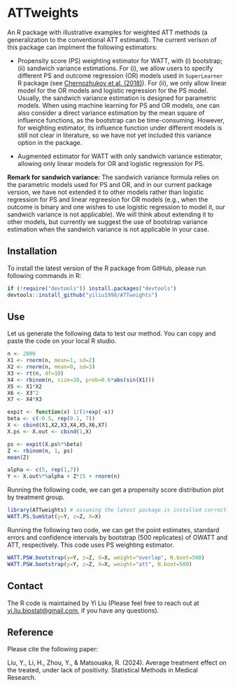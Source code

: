 # ATTweights
An R package with illustrative examples for weighted ATT methods (a generalization to the conventional ATT estimand). The current verison of this package can implment the following estimators: 

* Propensity score (PS) weighting estimator for WATT, with (i) bootstrap; (ii) sandwich variance estimations. For (i), we allow users to specify different PS and outcome regression (OR) models used in `SuperLearner` R package (see <a href="https://academic.oup.com/ectj/article/21/1/C1/5056401">Chernozhukov et al. (2018)</a>). For (ii), we only allow linear model for the OR models and logistic regression for the PS model. Usually, the sandwich variance estimation is designed for parametric models. When using machine learning for PS and OR models, one can also consider a direct variance estimation by the mean square of influence functions, as the bootstrap can be time-consuming. However, for weighting estimator, its influence function under different models is still not clear in literature, so we have not yet included this variance option in the package. 

* Augmented estimator for WATT with only sandwich variance estimator, allowing only linear models for OR and logistic regression for PS.

<strong>Remark for sandwich variance:</strong> The sandwich variance formula relies on the parametric models used for PS and OR, and in our current package version, we have not extended it to other models rather than logistic regression for PS and linear regreesion for OR models (e.g., when the outcome is binary and one wishes to use logistic regression to model it, our sandwich variance is not applicable). We will think about extending it to other models, but currently we suggest the use of bootstrap variance estimation when the sandwich variance is not applicable in your case. 

## Installation
To install the latest version of the R package from GitHub, please run following commands in R:

```r
if (!require("devtools")) install.packages("devtools")
devtools::install_github("yiliu1998/ATTweights")
```

## Use

Let us generate the following data to test our method. You can copy and paste the code on your local R studio. 

```r
n <- 2000
X1 <- rnorm(n, mean=1, sd=2)
X2 <- rnorm(n, mean=0, sd=3)
X3 <- rt(n, df=10)
X4 <- rbinom(n, size=20, prob=0.6*abs(sin(X1)))
X5 <- X1*X2
X6 <- X3^2
X7 <- X4*X3

expit <- function(x) 1/(1+exp(-x))
beta <- c(-0.5, rep(0.1, 7))
X <- cbind(X1,X2,X3,X4,X5,X6,X7)
X.ps <- X.out <- cbind(1,X)

ps <- expit(X.ps%*%beta)
Z <- rbinom(n, 1, ps)
mean(Z)

alpha <- c(5, rep(1,7))
Y <- X.out%*%alpha + Z*15 + rnorm(n)
```

Running the following code, we can get a propensity score distribution plot by treatment group. 

```r
library(ATTweights) # assuming the latest package is installed correctly
WATT.PS.SumStat(y=Y, z=Z, X=X)
```

Running the following two code, we can get the point estimates, standard errors and confidence intervals by bootstrap (500 replicates) of OWATT and ATT, respectively. This code uses PS weighting estimator.  

```r
WATT.PSW.bootstrap(y=Y, z=Z, X=X, weight="overlap", N.boot=500)
WATT.PSW.bootstrap(y=Y, z=Z, X=X, weight="att", N.boot=500)
```

## Contact 
The R code is maintained by Yi Liu (Please feel free to reach out at  yi.liu.biostat@gmail.com, if you have any questions). 

## Reference
Please cite the following paper:

Liu, Y., Li, H., Zhou, Y., & Matsouaka, R. (2024). Average treatment effect on the treated, under lack of positivity. Statistical Methods in Medical Research. 
